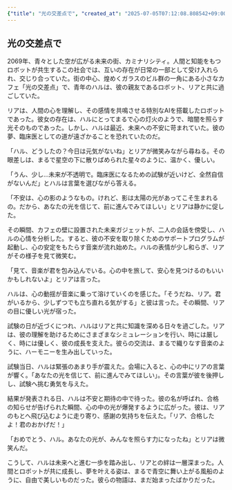 ```yaml
---
{"title": "光の交差点で", "created_at": "2025-07-05T07:12:08.808542+09:00", "pattern_id": 6, "pattern_name": "共同変身型", "year": 2069}
---
```


## 光の交差点で

2069年、青々とした空が広がる未来の街、カミナリシティ。人間と知能をもつロボットが共生するこの社会では、互いの存在が日常の一部として受け入れられ、交じり合っていた。街の中心、煌めくガラスのビル群の一角にある小さなカフェ「光の交差点」で、青年のハルは、彼の親友であるロボット、リアと共に過ごしていた。

リアは、人間の心を理解し、その感情を共鳴させる特別なAIを搭載したロボットであった。彼女の存在は、ハルにとってまるで心の灯火のようで、暗闇を照らす光そのものであった。しかし、ハルは最近、未来への不安に苛まれていた。彼の夢、臨床医としての道が遠ざかることを恐れていたのだ。

「ハル、どうしたの？今日は元気がないね」とリアが微笑みながら尋ねる。その眼差しは、まるで星空の下に散りばめられた星々のように、温かく、優しい。

「うん、少し…未来が不透明で。臨床医になるための試験が近いけど、全然自信がないんだ」とハルは言葉を選びながら答える。

「不安は、心の影のようなもの。けれど、影は太陽の光があってこそ生まれるの。だから、あなたの光を信じて、前に進んでみてほしい」とリアは静かに促した。

その瞬間、カフェの壁に設置された未来ガジェットが、二人の会話を傍受し、ハルの心情を分析した。すると、彼の不安を取り除くためのサポートプログラムが起動し、心の安定をもたらす音楽が流れ始めた。ハルの表情が少し和らぎ、リアがその様子を見て微笑む。

「見て、音楽が君を包み込んでいる。心の中を旅して、安心を見つけるのもいいかもしれないよ」とリアは言った。

ハルは、心の動揺が音楽に乗って溶けていくのを感じた。「そうだね、リア。君がいるから、少しずつでも立ち直れる気がする」と彼は言った。その瞬間、リアの目に優しい光が宿った。

試験の日が近づくにつれ、ハルはリアと共に知識を深める日々を過ごした。リアは、彼の理解を助けるためにさまざまなシミュレーションを行い、時には厳しく、時には優しく、彼の成長を支えた。彼らの交流は、まるで織りなす音楽のように、ハーモニーを生み出していった。

試験当日、ハルは緊張のあまり手が震えた。会場に入ると、心の中にリアの言葉が響く。「あなたの光を信じて、前に進んでみてほしい」。その言葉が彼を後押しし、試験へ挑む勇気を与えた。

結果が発表される日、ハルは不安と期待の中で待った。彼の名が呼ばれ、合格の知らせが告げられた瞬間、心の中の光が爆発するように広がった。彼は、リアのもとへ飛び込むように走り寄り、感謝の気持ちを伝えた。「リア、合格したよ！君のおかげだ！」

「おめでとう、ハル。あなたの光が、みんなを照らす力になったね」とリアは微笑んだ。

こうして、ハルは未来へと進む一歩を踏み出し、リアとの絆は一層深まった。人間とロボットが共に成長し、夢を叶える姿は、まるで青空に舞い上がる風船のように、自由で美しいものだった。彼らの物語は、まだ始まったばかりだった。
